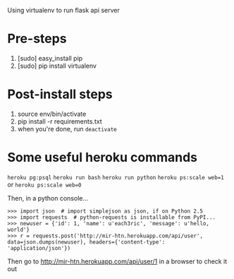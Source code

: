 Using virtualenv to run flask api server

# Pre-steps
1. [sudo] easy_install pip
2. [sudo] pip install virtualenv

# Post-install steps
1. source env/bin/activate
2. pip install -r requirements.txt
3. when you're done, run `deactivate`

# Some useful heroku commands
`heroku pg:psql`
`heroku run bash`
`heroku run python`
`heroku ps:scale web=1` or `heroku ps:scale web=0`

Then, in a python console...

    >>> import json  # import simplejson as json, if on Python 2.5
    >>> import requests  # python-requests is installable from PyPI...
    >>> newuser = {'id': 1, 'name': u'each3ric', 'message': u'hello, world'}
    >>> r = requests.post('http://mir-htn.herokuapp.com/api/user', data=json.dumps(newuser), headers={'content-type': 'application/json'})

Then go to http://mir-htn.herokuapp.com/api/user/1 in a browser to check it out
